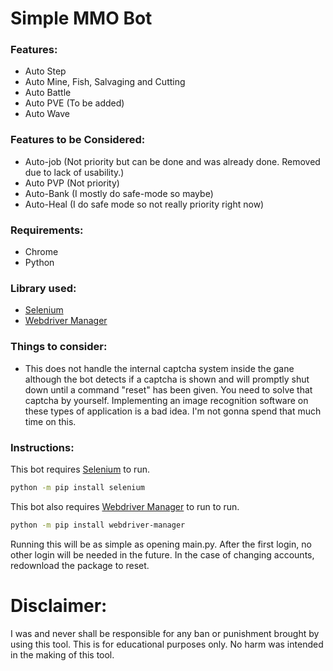# Simple MMO Bot

### Features:
- Auto Step
- Auto Mine, Fish, Salvaging and Cutting
- Auto Battle
- Auto PVE (To be added)
- Auto Wave

### Features to be Considered:
- Auto-job (Not priority but can be done and was already done. Removed due to lack of usability.)
- Auto PVP (Not priority)
- Auto-Bank (I mostly do safe-mode so maybe)
- Auto-Heal (I do safe mode so not really priority right now)

### Requirements:
- Chrome
- Python

### Library used:
- [Selenium](https://github.com/SeleniumHQ/selenium)
- [Webdriver Manager](https://github.com/SergeyPirogov/webdriver_manager)

### Things to consider:
- This does not handle the internal captcha system inside the gane although the bot detects if a captcha is shown and will promptly shut down until a command "reset" has been given. You need to solve that captcha by yourself. Implementing an image recognition software on these types of application is a bad idea. I'm not gonna spend that much time on this.

### Instructions:
This bot requires [Selenium](https://github.com/SeleniumHQ/selenium) to run.
```sh
python -m pip install selenium
```

This bot also requires [Webdriver Manager](https://github.com/SergeyPirogov/webdriver_manager) to run to run.
```sh
python -m pip install webdriver-manager
```

Running this will be as simple as opening main.py. After the first login, no other login will be needed in the future. In the case of changing accounts, redownload the package to reset.

# Disclaimer:
I was and never shall be responsible for any ban or punishment brought by using this tool. This is for educational purposes only. No harm was intended in the making of this tool.
